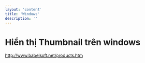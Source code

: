 ```yaml
---
layout: 'content'
title: 'Windows'
description: ''
---
```


# Hiển thị Thumbnail trên windows
http://www.babelsoft.net/products.htm
